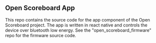 ## Open Scoreboard App
This repo contains the source code for the app component of the Open Scoreboard project.  The app is written in
react native and controls the device over bluetooth low energy.  See the "open_scoreboard_firmware" repo for the
firmware source code.

